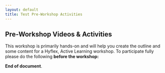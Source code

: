 ```yaml
---
layout: default
title: Test Pre-Workshop Activities
---
```


## Pre-Workshop Videos & Activities
This workshop is primarily hands-on and will help you create the outline and some content for a Hyflex, Active Learning workshop. To participate fully please do the following **before the workshop:**

<div id="h5p-container"></div>

<script type="text/javascript" src="assets/main.bundle.js">
  const el = document.getElementById('h5p-container');
  const options = {
    h5pJsonPath:  '/h5p-folder',
    frameJs: '/assets/frame.bundle.js',
    frameCss: '/assets/styles/h5p.css',
  }
new H5PStandalone.H5P(el, options);
</script>

**End of document**.
